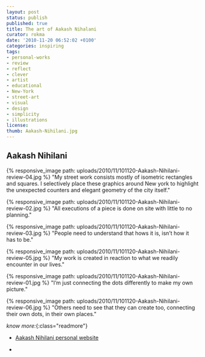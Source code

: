 ```yaml
---
layout: post
status: publish
published: true
title: The art of Aakash Nihalani
curator: rokma
date: '2010-11-20 06:52:02 +0100'
categories: inspiring
tags:
- personal-works
- review
- reflect
- clever
- artist
- educational
- New-York
- street-art
- visual
- design
- simplicity
- illustrations
license:
thumb: Aakash-Nihilani.jpg
---
```

## Aakash Nihilani

{% responsive_image path: uploads/2010/11/101120-Aakash-Nihilani-review-04.jpg %}
"My street work consists mostly of isometric rectangles and squares.
I selectively place these graphics around New york to highlight the unexpected counters and elegant geometry of the city itself."

{% responsive_image path: uploads/2010/11/101120-Aakash-Nihilani-review-02.jpg %}
"All executions of a piece is done on site with little to no planning."

{% responsive_image path: uploads/2010/11/101120-Aakash-Nihilani-review-03.jpg %}
"People need to understand that hows it is, isn&rsquo;t how it has to be."

{% responsive_image path: uploads/2010/11/101120-Aakash-Nihilani-review-05.jpg %}
"My work is created in reaction to what we readily encounter in our lives."

{% responsive_image path: uploads/2010/11/101120-Aakash-Nihilani-review-01.jpg %}
"I&rsquo;m just connecting the dots differently to make my own picture."

{% responsive_image path: uploads/2010/11/101120-Aakash-Nihilani-review-06.jpg %}
"Others need to see that they can create too, connecting their own dots, in their own places."



_know more:_{:class="readmore"}

- <a   href="http://aakashnihalani.com/">Aakash Nihilani personal website</a>

- &nbsp;
